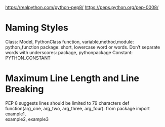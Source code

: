 https://realpython.com/python-pep8/
https://peps.python.org/pep-0008/

# Naming Styles
Class: Model, PythonClass
function, variable,method,module: python_function
package:  short, lowercase word or words. Don’t separate words with underscores:	package, pythonpackage
Constant: PYTHON_CONSTANT

# Maximum Line Length and Line Breaking
PEP 8 suggests lines should be limited to 79 characters
def function(arg_one, arg_two,
             arg_three, arg_four):
from package import example1, \
    example2, example3